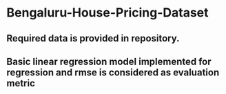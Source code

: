 # Bengaluru-House-Pricing-Dataset
## Required data is provided in repository.
## Basic linear regression model implemented for regression and rmse is considered as evaluation metric
